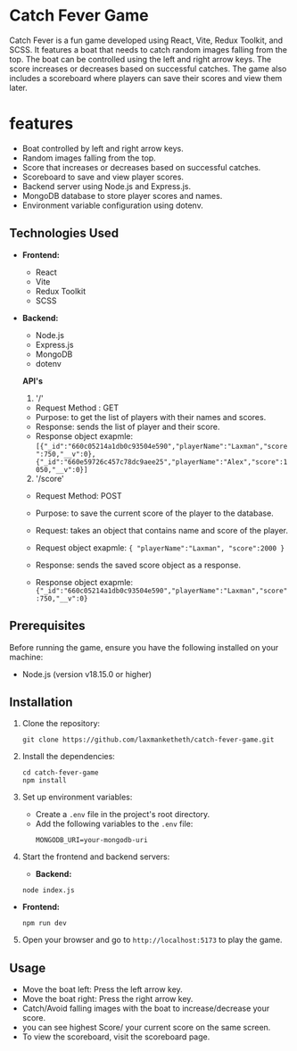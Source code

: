
# Catch Fever Game

Catch Fever is a fun game developed using React, Vite, Redux Toolkit, and SCSS. It features a boat that needs to catch random images falling from the top. The boat can be controlled using the left and right arrow keys. The score increases or decreases based on successful catches. The game also includes a scoreboard where players can save their scores and view them later.

# features

  - Boat controlled by left and right arrow keys.
  - Random images falling from the top.
  - Score that increases or decreases based on successful catches.
  - Scoreboard to save and view player scores.
  - Backend server using Node.js and Express.js.
  - MongoDB database to store player scores and names.
  - Environment variable configuration using dotenv.

## Technologies Used

- **Frontend:**
  - React
  - Vite
  - Redux Toolkit
  - SCSS

- **Backend:**
  - Node.js
  - Express.js
  - MongoDB
  - dotenv

   **API's**
   1. '/'    
   - Request Method : GET
   - Purpose: to get the list of players with their names and scores.
   - Response: sends the list of player and their score.
   - Response object exapmle: 
         ```
         [{"_id":"660c05214a1db0c93504e590","playerName":"Laxman","score":750,"__v":0},{"_id":"660e59726c457c78dc9aee25","playerName":"Alex","score":1050,"__v":0}]
         ```

   2. '/score'
   - Request Method: POST
   - Purpose: to save the current score of the player to the database.
   - Request: takes an object that contains name and score of the player.
   - Request object exapmle:
               ```
                {
                   "playerName":"Laxman",
                   "score":2000
                }
               ```

   - Response: sends the saved score object as a response.
   - Response object exapmle: 
             ```
            {"_id":"660c05214a1db0c93504e590","playerName":"Laxman","score":750,"__v":0}                 
             ```


## Prerequisites
Before running the game, ensure you have the following installed on your machine:
- Node.js (version v18.15.0 or higher)

## Installation

1. Clone the repository:
   ```
   git clone https://github.com/laxmanketheth/catch-fever-game.git
   ```
2. Install the dependencies:
   ```
   cd catch-fever-game
   npm install
   ```
3. Set up environment variables:

   - Create a `.env` file in the project's root directory.
   - Add the following variables to the `.env` file:
     ```
     MONGODB_URI=your-mongodb-uri
     ```

4. Start the frontend and backend servers:
	 - **Backend:**
   ```
   node index.js
   ```
- **Frontend:**
   ```
   npm run dev
   ```
5. Open your browser and go to `http://localhost:5173` to play the game.

## Usage

- Move the boat left: Press the left arrow key.
- Move the boat right: Press the right arrow key.
- Catch/Avoid falling images with the boat to increase/decrease your score.
- you can see highest Score/ your current score on the same screen.
- To view the scoreboard, visit the scoreboard page.
  
